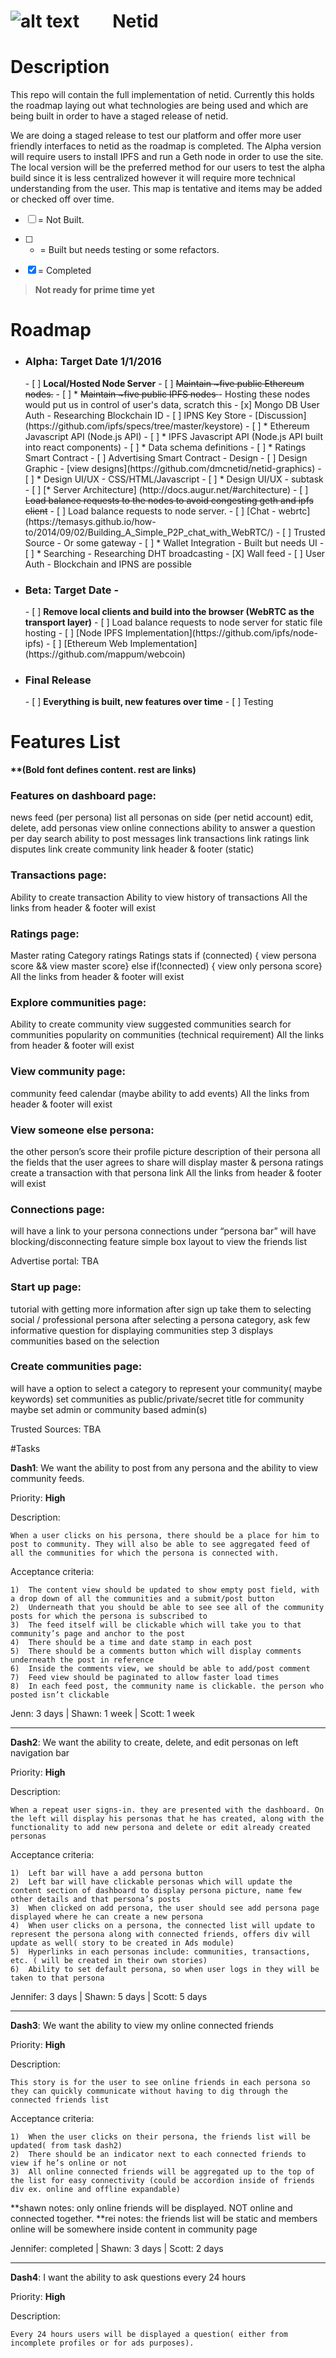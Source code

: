 ![alt text](http://cdn.mysitemyway.com/etc-mysitemyway/icons/legacy-previews/icons-256/magic-marker-icons-symbols-shapes/116319-magic-marker-icon-symbols-shapes-shapes-hexagon.png "test") &nbsp;&nbsp;&nbsp;&nbsp;&nbsp;&nbsp;&nbsp;Netid
=========

# Description

This repo will contain the full implementation of netid. Currently this holds the roadmap laying out what technologies are being used and which are being built in order to have a staged release of netid. 

We are doing a staged release to test our platform and offer more user friendly interfaces to netid as the roadmap is completed. The Alpha version will require users to install IPFS and run a Geth node in order to use the site.  The local version will be the preferred method for our users to test the alpha build since it is less centralized however it will require more technical understanding from the user. This map is tentative and items may be added or checked off over time. 

- [ ] = Not Built.

- [ ] * = Built but needs testing or some refactors.

- [x] = Completed


> **Not ready for prime time yet**

# Roadmap

- <h3><b>Alpha: Target Date 1/1/2016</b></h3>
  - [ ] <b>Local/Hosted Node Server</b>
    - [ ] <strike>Maintain ~five public Ethereum nodes.</strike>
    - [ ] * <strike>Maintain ~five public IPFS nodes </strike> - Hosting these nodes would put us in control of user's data, scratch this
    - [x] Mongo DB User Auth - Researching Blockchain ID
    - [ ] IPNS Key Store - [Discussion] (https://github.com/ipfs/specs/tree/master/keystore)
    - [ ] * Ethereum Javascript API (Node.js API)
    - [ ] * IPFS Javascript API (Node.js API built into react components)
    - [ ] * Data schema definitions
    - [ ] * Ratings Smart Contract
    - [ ] Advertising Smart Contract
    - Design
      - [ ] Design Graphic - [view designs](https://github.com/dmcnetid/netid-graphics)
      - [ ] * Design UI/UX - CSS/HTML/Javascript
        - [ ] * Design UI/UX - subtask
    - [ ] [* Server Architecture] (http://docs.augur.net/#architecture)
      - [ ] <strike>Load balance requests to the nodes to avoid congesting geth and ipfs client</strike>
      - [ ] Load balance requests to node server.
    - [ ] [Chat - webrtc](https://temasys.github.io/how-to/2014/09/02/Building_A_Simple_P2P_chat_with_WebRTC/)
    - [ ] Trusted Source - Or some gateway
    - [ ]	* Wallet Integration - Built but needs UI
    - [ ] * Searching - Researching DHT broadcasting 
    - [X] Wall feed 
    - [ ] User Auth - Blockchain and IPNS are possible
- <h3><b>Beta: Target Date - </b></h3>
  - [ ] <b>Remove local clients and build into the browser (WebRTC as the transport layer)</b>
    - [ ] Load balance requests to node server for static file hosting
    - [ ] [Node IPFS Implementation](https://github.com/ipfs/node-ipfs)
    - [ ] [Ethereum Web Implementation](https://github.com/mappum/webcoin)
- <h3><b>Final Release</b></h3> 
  - [ ] <b>Everything is built, new features over time</b>
    - [ ] Testing

# Features List
<b>**(Bold font defines content. rest are links)</b>

<h3><b>Features on dashboard page:</b></h3>
    news feed (per persona)
    list all personas on side (per netid account)
    edit, delete, add personas
    view online connections
    ability to answer a question per day
    search
    ability to post
    messages link
    transactions link
    ratings link
    disputes link
    create community link
    header & footer (static)

<h3><b>Transactions page:</b></h3>
    Ability to create transaction
    Ability to view history of transactions
    All the links from header & footer will exist

<h3><b>Ratings page:</b></h3>
    Master rating
    Category ratings
    Ratings stats
    if (connected) { view persona score && view master score} else if(!connected) { view only persona score}
    All the links from header & footer will exist

<h3><b>Explore communities page:</b></h3>
    Ability to create community
    view suggested communities
    search for communities
    popularity on communities (technical requirement)
    All the links from header & footer will exist

<h3><b>View community page:</b></h3>
    community feed
    calendar (maybe ability to add events)
    All the links from header & footer will exist

<h3><b>View someone else persona:</b></h3>
    the other person’s score
    their profile picture
    description of their persona
    all the fields that the user agrees to share
    will display master & persona ratings
    create a transaction with that persona link
    All the links from header & footer will exist

<h3><b>Connections page:</b></h3>
    will have a link to your persona connections under “persona bar”
    will have blocking/disconnecting feature
    simple box layout to view the friends list

Advertise portal: TBA

<h3><b>Start up page:</b></h3> 
    tutorial with getting more information
    after sign up take them to selecting social / professional persona
    after selecting a persona category, ask few informative question for displaying communities
    step 3 displays communities based on the selection


<h3><b>Create communities page:</b></h3>
    will have a option to select a category to represent your community( maybe keywords)
    set communities as public/private/secret
    title for community
    maybe set admin or community based admin(s)

Trusted Sources: TBA

#Tasks

<b>Dash1</b>:  We want the ability to post from any persona  and the ability to view community feeds.

Priority: <b>High</b>

Description:

    When a user clicks on his persona, there should be a place for him to post to community. They will also be able to see aggregated feed of all the communities for which the persona is connected with. 

Acceptance criteria:

    1)  The content view should be updated to show empty post field, with a drop down of all the communities and a submit/post button
    2)  Underneath that you should be able to see see all of the community posts for which the persona is subscribed to
    3)  The feed itself will be clickable which will take you to that community’s page and anchor to the post
    4)  There should be a time and date stamp in each post
    5)  There should be a comments button which will display comments underneath the post in reference
    6)  Inside the comments view, we should be able to add/post comment
    7)  Feed view should be paginated to allow faster load times
    8)  In each feed post, the community name is clickable. the person who posted isn’t clickable
Jenn: 3 days  | Shawn: 1 week | Scott: 1 week 
___
<b>Dash2</b>: We want the ability to create, delete, and edit personas on left navigation bar

Priority: <b>High</b>

Description:

    When a repeat user signs-in. they are presented with the dashboard. On the left will display his personas that he has created, along with the functionality to add new persona and delete or edit already created personas

Acceptance criteria:

    1)  Left bar will have a add persona button
    2)  Left bar will have clickable personas which will update the content section of dashboard to display persona picture, name few other details and that persona’s posts
    3)  When clicked on add persona, the user should see add persona page displayed where he can create a new persona
    4)  When user clicks on a persona, the connected list will update to represent the persona along with connected friends, offers div will update as well( story to be created in Ads module)
    5)  Hyperlinks in each personas include: communities, transactions, etc. ( will be created in their own stories)
    6)  Ability to set default persona, so when user logs in they will be taken to that persona

Jennifer: 3 days  | Shawn: 5 days | Scott: 5 days 
___
<b>Dash3</b>: We want the ability to view my online connected friends

Priority: <b>High</b>

Description: 

    This story is for the user to see online friends in each persona so they can quickly communicate without having to dig through the connected friends list

Acceptance criteria:

    1)  When the user clicks on their persona, the friends list will be updated( from task dash2)
    2)  There should be an indicator next to each connected friends to view if he’s online or not
    3)  All online connected friends will be aggregated up to the top of the list for easy connectivity (could be accordion inside of friends div ex. online and offline expandable)

**shawn notes: only online friends will be displayed. NOT online and connected together.
**rei notes: the friends list will be static and members online will be somewhere inside content in community page

Jennifer: completed | Shawn: 3 days | Scott: 2 days
___
<b>Dash4</b>: I want the ability to ask questions every 24 hours 

Priority: <b>High</b>

Description: 

    Every 24 hours users will be displayed a question( either from incomplete profiles or for ads purposes). 

